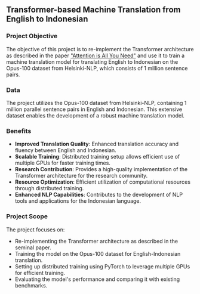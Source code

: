 ## Transformer-based Machine Translation from English to Indonesian

### Project Objective
The objective of this project is to re-implement the Transformer architecture as described in the paper ["Attention is All You Need"](https://arxiv.org/abs/1706.03762) and use it to train a machine translation model for translating English to Indonesian on the Opus-100 dataset from Helsinki-NLP, which consists of 1 million sentence pairs.

### Data
The project utilizes the Opus-100 dataset from Helsinki-NLP, containing 1 million parallel sentence pairs in English and Indonesian. This extensive dataset enables the development of a robust machine translation model.

### Benefits
- **Improved Translation Quality**: Enhanced translation accuracy and fluency between English and Indonesian.
- **Scalable Training**: Distributed training setup allows efficient use of multiple GPUs for faster training times.
- **Research Contribution**: Provides a high-quality implementation of the Transformer architecture for the research community.
- **Resource Optimization**: Efficient utilization of computational resources through distributed training.
- **Enhanced NLP Capabilities**: Contributes to the development of NLP tools and applications for the Indonesian language.

### Project Scope
The project focuses on:
- Re-implementing the Transformer architecture as described in the seminal paper.
- Training the model on the Opus-100 dataset for English-Indonesian translation.
- Setting up distributed training using PyTorch to leverage multiple GPUs for efficient training.
- Evaluating the model's performance and comparing it with existing benchmarks.
